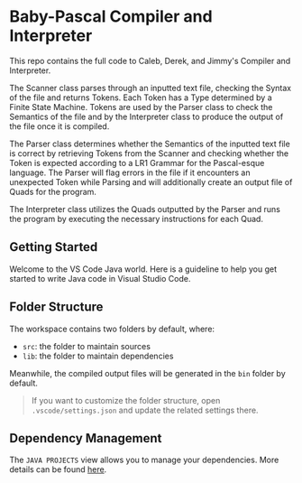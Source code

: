 # Baby-Pascal Compiler and Interpreter

This repo contains the full code to Caleb, Derek, and Jimmy's Compiler and Interpreter.

The Scanner class parses through an inputted text file, checking the Syntax of the file and returns Tokens. Each Token has a Type determined by a Finite State Machine. Tokens are used by the Parser class to check the Semantics of the file and by the Interpreter class to produce the output of the file once it is compiled.

The Parser class determines whether the Semantics of the inputted text file is correct by retrieving Tokens from the Scanner and checking whether the Token is expected according to a LR1 Grammar for the Pascal-esque language. The Parser will flag errors in the file if it encounters an unexpected Token while Parsing and will additionally create an output file of Quads for the program.

The Interpreter class utilizes the Quads outputted by the Parser and runs the program by executing the necessary instructions for each Quad.

## Getting Started

Welcome to the VS Code Java world. Here is a guideline to help you get started to write Java code in Visual Studio Code.

## Folder Structure

The workspace contains two folders by default, where:

- `src`: the folder to maintain sources
- `lib`: the folder to maintain dependencies

Meanwhile, the compiled output files will be generated in the `bin` folder by default.

> If you want to customize the folder structure, open `.vscode/settings.json` and update the related settings there.

## Dependency Management

The `JAVA PROJECTS` view allows you to manage your dependencies. More details can be found [here](https://github.com/microsoft/vscode-java-dependency#manage-dependencies).
